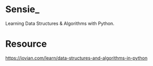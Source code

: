 # Sensie_
Learning Data Structures & Algorithms with Python.

# Resource
https://jovian.com/learn/data-structures-and-algorithms-in-python
